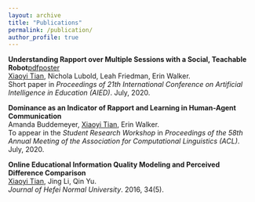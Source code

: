 ```yaml
---
layout: archive
title: "Publications"
permalink: /publication/
author_profile: true
---
```

<script src="https://www.w3counter.com/tracker.js?id=129746"></script>


**Understanding Rapport over Multiple Sessions with a Social, Teachable Robot**[pdf](http://txiaoyi.com/files/Tian_aied2020_paper.pdf)[poster](http://txiaoyi.com/files/Tian_aied2020_poster.pdf)<br/>
<u>Xiaoyi Tian</u>, Nichola Lubold, Leah Friedman, Erin Walker.<br/> 
Short paper in *Proceedings of 21th International Conference on Artificial Intelligence in Education (AIED)*. July, 2020.

**Dominance as an Indicator of Rapport and Learning in Human-Agent Communication**<br/>
Amanda Buddemeyer, <u>Xiaoyi Tian</u>, Erin Walker.<br/>
To appear in the *Student Research Workshop* in *Proceedings of the 58th Annual Meeting of the Association for Computational Linguistics (ACL)*. July, 2020.

**Online Educational Information Quality Modeling and Perceived Difference Comparison**<br/>
<u>Xiaoyi Tian</u>, Jing Li, Qin Yu.<br/>
*Journal of Hefei Normal University*. 2016, 34(5).


